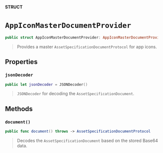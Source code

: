 **STRUCT**

# `AppIconMasterDocumentProvider`

```swift
public struct AppIconMasterDocumentProvider: AppIconMasterDocumentProviderProtocol
```

> Provides a master `AssetSpecificationDocumentProtocol` for app icons.

## Properties
### `jsonDecoder`

```swift
public let jsonDecoder = JSONDecoder()
```

> `JSONDecoder` for decoding the `AssetSpecificationDocument`.

## Methods
### `document()`

```swift
public func document() throws -> AssetSpecificationDocumentProtocol
```

> Decodes the `AssetSpecificationDocument` based on the stored Base64 data.
